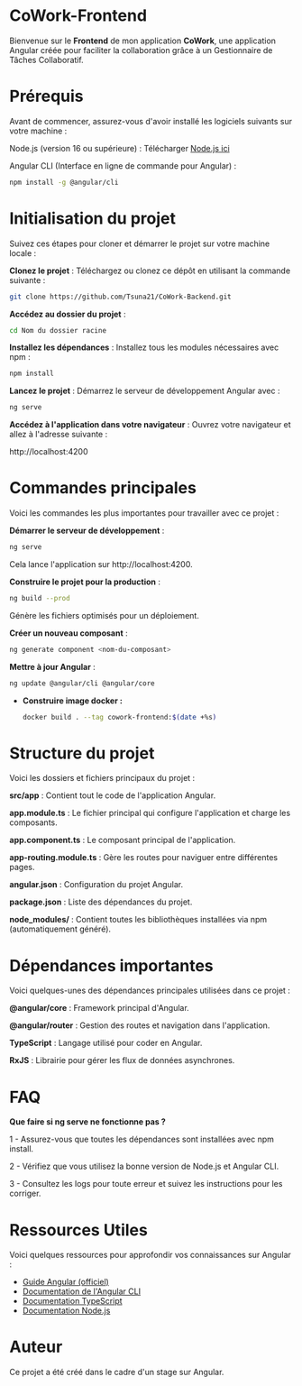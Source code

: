 # CoWork-Frontend

Bienvenue sur le **Frontend** de mon application **CoWork**, une application Angular créée pour faciliter la collaboration grâce à un Gestionnaire de Tâches Collaboratif.

# Prérequis

Avant de commencer, assurez-vous d'avoir installé les logiciels suivants sur votre machine :

Node.js (version 16 ou supérieure) : Télécharger [Node.js ici](https://nodejs.org/fr)

Angular CLI (Interface en ligne de commande pour Angular) :

```bash
npm install -g @angular/cli
```

# Initialisation du projet

Suivez ces étapes pour cloner et démarrer le projet sur votre machine locale :

**Clonez le projet** : Téléchargez ou clonez ce dépôt en utilisant la commande suivante :

```bash
git clone https://github.com/Tsuna21/CoWork-Backend.git
```

**Accédez au dossier du projet** :

```bash
cd Nom du dossier racine
```

**Installez les dépendances** : Installez tous les modules nécessaires avec npm :

```bash
npm install
```

**Lancez le projet** : Démarrez le serveur de développement Angular avec :

```bash
ng serve
```

**Accédez à l'application dans votre navigateur** : Ouvrez votre navigateur et allez à l'adresse suivante :

http://localhost:4200

# Commandes principales

Voici les commandes les plus importantes pour travailler avec ce projet :

**Démarrer le serveur de développement** :

```bash
ng serve
```

Cela lance l'application sur http://localhost:4200.

**Construire le projet pour la production** :

```bash
ng build --prod
```

Génère les fichiers optimisés pour un déploiement.

**Créer un nouveau composant** :

```bash
ng generate component <nom-du-composant>
```

**Mettre à jour Angular** :

```bash
ng update @angular/cli @angular/core
```

* **Construire image docker :**
    ```bash
    docker build . --tag cowork-frontend:$(date +%s)
    ```

# Structure du projet

Voici les dossiers et fichiers principaux du projet :

**src/app** : Contient tout le code de l'application Angular.

**app.module.ts** : Le fichier principal qui configure l'application et charge les composants.

**app.component.ts** : Le composant principal de l'application.

**app-routing.module.ts** : Gère les routes pour naviguer entre différentes pages.

**angular.json** : Configuration du projet Angular.

**package.json** : Liste des dépendances du projet.

**node_modules/** : Contient toutes les bibliothèques installées via npm (automatiquement généré).

# Dépendances importantes

Voici quelques-unes des dépendances principales utilisées dans ce projet :

**@angular/core** : Framework principal d'Angular.

**@angular/router** : Gestion des routes et navigation dans l'application.

**TypeScript** : Langage utilisé pour coder en Angular.

**RxJS** : Librairie pour gérer les flux de données asynchrones.

# FAQ

**Que faire si ng serve ne fonctionne pas ?**

1 - Assurez-vous que toutes les dépendances sont installées avec npm install.

2 - Vérifiez que vous utilisez la bonne version de Node.js et Angular CLI.

3 - Consultez les logs pour toute erreur et suivez les instructions pour les corriger.

# Ressources Utiles

Voici quelques ressources pour approfondir vos connaissances sur Angular :

* [Guide Angular (officiel)](https://angular.io/docs)
* [Documentation de l'Angular CLI](https://angular.io/cli)
* [Documentation TypeScript](https://www.typescriptlang.org/docs/)
* [Documentation Node.js](https://nodejs.org)

# Auteur

Ce projet a été créé dans le cadre d'un stage sur Angular.
